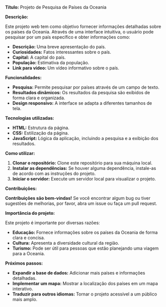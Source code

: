 **Título:** Projeto de Pesquisa de Países da Oceania

**Descrição:**

Este projeto web tem como objetivo fornecer informações detalhadas sobre os países da Oceania. Através de uma interface intuitiva, o usuário pode pesquisar por um país específico e obter informações como:

* **Descrição:** Uma breve apresentação do país.
* **Curiosidades:** Fatos interessantes sobre o país.
* **Capital:** A capital do país.
* **População:** Estimativa da população.
* **Link para vídeo:** Um vídeo informativo sobre o país.

**Funcionalidades:**

* **Pesquisa:** Permite pesquisar por países através de um campo de texto.
* **Resultados dinâmicos:** Os resultados da pesquisa são exibidos de forma clara e organizada.
* **Design responsivo:** A interface se adapta a diferentes tamanhos de tela.

**Tecnologias utilizadas:**

* **HTML:** Estrutura da página.
* **CSS:** Estilização da página.
* **JavaScript:** Lógica da aplicação, incluindo a pesquisa e a exibição dos resultados.

**Como utilizar:**

1. **Clonar o repositório:** Clone este repositório para sua máquina local.
2. **Instalar as dependências:** Se houver alguma dependência, instale-as de acordo com as instruções do projeto.
3. **Iniciar o servidor:** Execute um servidor local para visualizar o projeto.

**Contribuições:**

**Contribuições são bem-vindas!** Se você encontrar algum bug ou tiver sugestões de melhorias, por favor, abra um issue ou faça um pull request.

**Importância do projeto:**

Este projeto é importante por diversas razões:

* **Educação:** Fornece informações sobre os países da Oceania de forma clara e concisa.
* **Cultura:** Apresenta a diversidade cultural da região.
* **Turismo:** Pode ser útil para pessoas que estão planejando uma viagem para a Oceania.

**Próximos passos:**

* **Expandir a base de dados:** Adicionar mais países e informações detalhadas.
* **Implementar um mapa:** Mostrar a localização dos países em um mapa interativo.
* **Traduzir para outros idiomas:** Tornar o projeto acessível a um público mais amplo.
